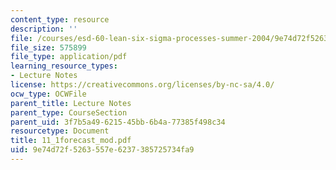 ```yaml
---
content_type: resource
description: ''
file: /courses/esd-60-lean-six-sigma-processes-summer-2004/9e74d72f5263557e6237385725734fa9_11_1forecast_mod.pdf
file_size: 575899
file_type: application/pdf
learning_resource_types:
- Lecture Notes
license: https://creativecommons.org/licenses/by-nc-sa/4.0/
ocw_type: OCWFile
parent_title: Lecture Notes
parent_type: CourseSection
parent_uid: 3f7b5a49-6215-45bb-6b4a-77385f498c34
resourcetype: Document
title: 11_1forecast_mod.pdf
uid: 9e74d72f-5263-557e-6237-385725734fa9
---
```

